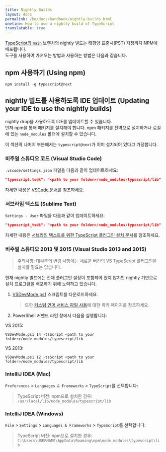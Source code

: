 ```yaml
---
title: Nightly Builds
layout: docs
permalink: /ko/docs/handbook/nightly-builds.html
oneline: How to use a nightly build of TypeScript
translatable: true
---
```


[TypeScript의 `main`](https://github.com/Microsoft/TypeScript/tree/main) 브랜치의 nightly 빌드는 태평양 표준시(PST) 자정까지 NPM에 배포됩니다.  
도구를 사용하여 가져오는 방법과 사용하는 방법은 다음과 같습니다.

## npm 사용하기 (Using npm)

```shell
npm install -g typescript@next
```

## nightly 빌드를 사용하도록 IDE 업데이트 (Updating your IDE to use the nightly builds)

nightly drop을 사용하도록 IDE를 업데이트할 수 있습니다.  
먼저 npm을 통해 패키지를 설치해야 합니다.
npm 패키지를 전역으로 설치하거나 로컬에 있는 `node_modules` 폴더에 설치할 수 있습니다.

이 섹션의 나머지 부분에서는 `typescript@next`가 이미 설치되어 있다고 가정합니다.

### 비주얼 스튜디오 코드 (Visual Studio Code)

`.vscode/settings.json` 파일을 다음과 같이 업데이트하세요:

```json
"typescript.tsdk": "<path to your folder>/node_modules/typescript/lib"
```

자세한 내용은 [VSCode 문서](https://code.visualstudio.com/Docs/languages/typescript#_using-newer-typescript-versions)를 참조하세요.

### 서브라임 텍스트 (Sublime Text)

`Settings - User` 파일을 다음과 같이 업데이트하세요:

```json
"typescript_tsdk": "<path to your folder>/node_modules/typescript/lib"
```

자세한 내용은 [서브라임 텍스트를 위한 TypeScript 플러그인 설치 문서](https://github.com/Microsoft/TypeScript-Sublime-Plugin#installation)를 참조하세요.

### 비주얼 스튜디오 2013 및 2015 (Visual Studio 2013 and 2015)

> 주의사항: 대부분의 변경 사항에는 새로운 버전의 VS TypeScript 플러그인을 설치할 필요는 없습니다.

현재 nightly 빌드에는 전체 플러그인 설정이 포함되어 있지 않지만 nightly 기반으로 설치 프로그램을 배포하기 위해 노력하고 있습니다.

1. [VSDevMode.ps1](https://github.com/Microsoft/TypeScript/blob/master/scripts/VSDevMode.ps1) 스크립트를 다운로드하세요.

   > 또한 [커스텀 언어 서비스 파일 사용](https://github.com/Microsoft/TypeScript/wiki/Dev-Mode-in-Visual-Studio#using-a-custom-language-service-file)에 대한 위키 페이지를 참조하세요.

2. PowerShell 커맨드 라인 창에서 다음을 실행합니다:

VS 2015:

```posh
VSDevMode.ps1 14 -tsScript <path to your folder>/node_modules/typescript/lib
```

VS 2013:

```posh
VSDevMode.ps1 12 -tsScript <path to your folder>/node_modules/typescript/lib
```

### IntelliJ IDEA (Mac)

`Preferences` > `Languages & Frameworks` > `TypeScript`를 선택합니다:

 > TypeScript 버전: npm으로 설치한 경우: `/usr/local/lib/node_modules/typescript/lib`

### IntelliJ IDEA (Windows)

`File` > `Settings` > `Languages & Frameworks` > `TypeScript`를 선택합니다:

 > TypeScript 버전: npm으로 설치한 경우: `C:\Users\USERNAME\AppData\Roaming\npm\node_modules\typescript\lib`
